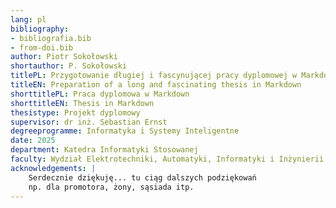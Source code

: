 ```yaml
---
lang: pl
bibliography:
- bibliografia.bib
- from-doi.bib
author: Piotr Sokołowski
shortauthor: P. Sokołowski
titlePL: Przygotowanie długiej i fascynującej pracy dyplomowej w Markdown
titleEN: Preparation of a long and fascinating thesis in Markdown
shorttitlePL: Praca dyplomowa w Markdown
shorttitleEN: Thesis in Markdown
thesistype: Projekt dyplomowy
supervisor: dr inż. Sebastian Ernst
degreeprogramme: Informatyka i Systemy Inteligentne
date: 2025
department: Katedra Informatyki Stosowanej
faculty: Wydział Elektrotechniki, Automatyki, Informatyki i Inżynierii Biomedycznej
acknowledgements: |
    Serdecznie dziękuję... tu ciąg dalszych podziękowań
    np. dla promotora, żony, sąsiada itp.
---
```

